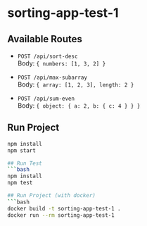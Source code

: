 # sorting-app-test-1

## Available Routes

- `POST /api/sort-desc`  
  Body: `{ numbers: [1, 3, 2] }`

- `POST /api/max-subarray`  
  Body: `{ array: [1, 2, 3], length: 2 }`

- `POST /api/sum-even`  
  Body: `{ object: { a: 2, b: { c: 4 } } }`

## Run Project
```bash
npm install
npm start

## Run Test
```bash
npm install
npm test

## Run Project (with docker)
```bash
docker build -t sorting-app-test-1 .
docker run --rm sorting-app-test-1